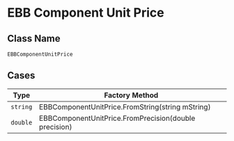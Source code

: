 
# EBB Component Unit Price

## Class Name

`EBBComponentUnitPrice`

## Cases

| Type | Factory Method |
|  --- | --- |
| `string` | EBBComponentUnitPrice.FromString(string mString) |
| `double` | EBBComponentUnitPrice.FromPrecision(double precision) |

